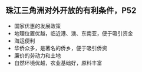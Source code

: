 ## 珠江三角洲对外开放的有利条件，P52

- 国家优惠的发展政策
- 地理位置优越，临近港、澳、东南亚，便于吸引资金
- 海运便利
- 华侨众多，是著名的侨乡，便于吸引侨资
- 廉价的劳动力和土地
- 自然环境优越，农业基础好，原料丰富
